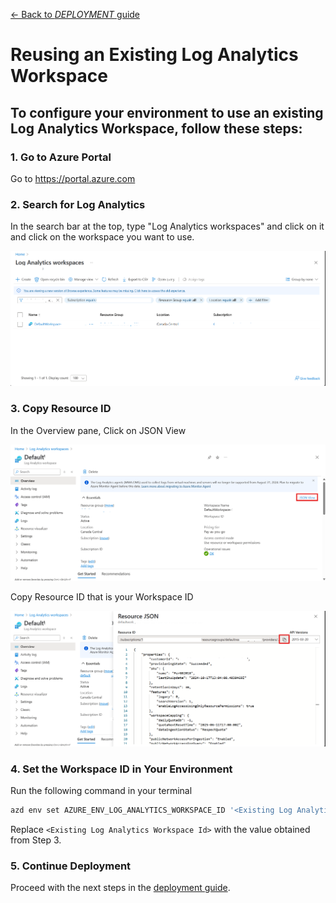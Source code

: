 [← Back to *DEPLOYMENT* guide](https://github.com/microsoft/Conversation-Knowledge-Mining-Solution-Accelerator/blob/psl-re-use-log-update/documents/DeploymentGuide.md#deployment-options--steps)

# Reusing an Existing Log Analytics Workspace
To configure your environment to use an existing Log Analytics Workspace, follow these steps:
---
### 1. Go to Azure Portal
Go to https://portal.azure.com

### 2. Search for Log Analytics
In the search bar at the top, type "Log Analytics workspaces" and click on it and click on the workspace you want to use.

![alt text](../documents/Images/re_use_log/logAnalyticsList.png)

### 3. Copy Resource ID
In the Overview pane, Click on JSON View

![alt text](../documents/Images/re_use_log/logAnalytics.png)

Copy Resource ID that is your Workspace ID

![alt text](../documents/Images/re_use_log/logAnalyticsJson.png)

### 4. Set the Workspace ID in Your Environment
Run the following command in your terminal
```bash
azd env set AZURE_ENV_LOG_ANALYTICS_WORKSPACE_ID '<Existing Log Analytics Workspace Id>'
```
Replace `<Existing Log Analytics Workspace Id>` with the value   obtained from Step 3.

### 5. Continue Deployment
Proceed with the next steps in the [deployment guide](https://github.com/microsoft/Conversation-Knowledge-Mining-Solution-Accelerator/blob/psl-re-use-log-update/documents/DeploymentGuide.md#deployment-options--steps).
